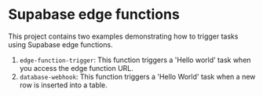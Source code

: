 # Supabase edge functions

This project contains two examples demonstrating how to trigger tasks using Supabase edge functions.

1. `edge-function-trigger`: This function triggers a 'Hello world' task when you access the edge function URL.
2. `database-webhook`: This function triggers a 'Hello World' task when a new row is inserted into a table.
